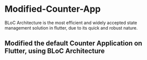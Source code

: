# Modified-Counter-App
BLoC Architecture is the most efficient and widely accepted state management solution in flutter, due to its quick and robust nature.

## Modified the default Counter Application on Flutter, using BLoC Architecture
